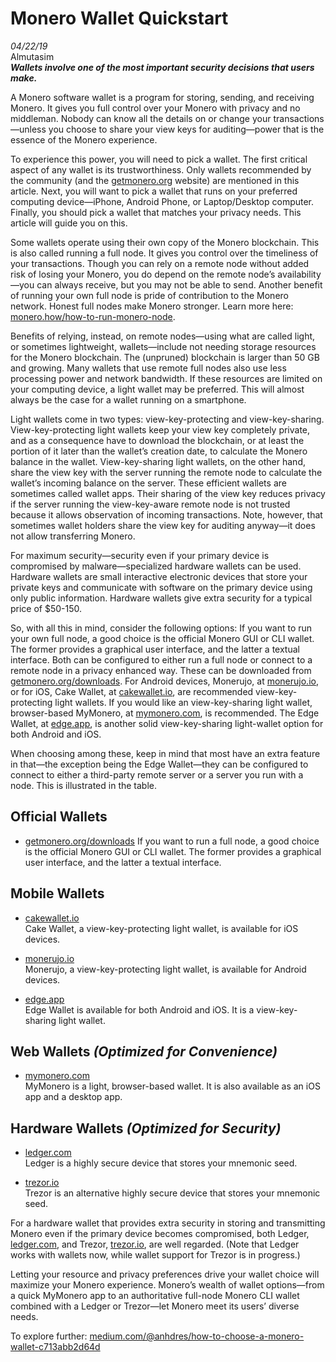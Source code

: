 # Monero Wallet Quickstart
*04/22/19*  
Almutasim  
_**Wallets involve one of the most important security decisions that users make.**_


A Monero software wallet is a program for storing, sending, and receiving Monero. It gives you full control over your Monero with privacy and no middleman. Nobody can know all the details on or change your transactions—unless you choose to share your view keys for auditing—power that is the essence of the Monero experience.

To experience this power, you will need to pick a wallet. The first critical aspect of any wallet is its trustworthiness. Only wallets recommended by the community (and the [getmonero.org](https://getmonero.org/) website) are mentioned in this article. Next, you will want to pick a wallet that runs on your preferred computing device—iPhone, Android Phone, or Laptop/Desktop computer. Finally, you should pick a wallet that matches your privacy needs. This article will guide you on this.

Some wallets operate using their own copy of the Monero blockchain. This is also called running a full node. It gives you control over the timeliness of your transactions. Though you can rely on a remote node without added risk of losing your Monero, you do depend on the remote node’s availability—you can always receive, but you may not be able to send. Another benefit of running your own full node is pride of contribution to the Monero network. Honest full nodes make Monero stronger. Learn more here: [monero.how/how-to-run-monero-node](https://www.monero.how/how-to-run-monero-node).

Benefits of relying, instead, on remote nodes—using what are called light, or sometimes lightweight, wallets—include not needing storage resources for the Monero blockchain. The (unpruned) blockchain is larger than 50 GB and growing. Many wallets that use remote full nodes also use less processing power and network bandwidth. If these resources are limited on your computing device, a light wallet may be preferred. This will almost always be the case for a wallet running on a smartphone.

Light wallets come in two types: view-key-protecting and view-key-sharing. View-key-protecting light wallets keep your view key completely private, and as a consequence have to download the blockchain, or at least the portion of it later than the wallet’s creation date, to calculate the Monero balance in the wallet. View-key-sharing light wallets, on the other hand, share the view key with the server running the remote node to calculate the wallet’s incoming balance on the server. These efficient wallets are sometimes called wallet apps. Their sharing of the view key reduces privacy if the server running the view-key-aware remote node is not trusted because it allows observation of incoming transactions. Note, however, that sometimes wallet holders share the view key for auditing anyway—it does not allow transferring Monero.

For maximum security—security even if your primary device is compromised by malware—specialized hardware wallets can be used. Hardware wallets are small interactive electronic devices that store your private keys and communicate with software on the primary device using only public information. Hardware wallets give extra security for a typical price of $50-150.

So, with all this in mind, consider the following options: If you want to run your own full node, a good choice is the official Monero GUI or CLI wallet. The former provides a graphical user interface, and the latter a textual interface. Both can be configured to either run a full node or connect to a remote node in a privacy enhanced way. These can be downloaded from [getmonero.org/downloads](https://getmonero.org/downloads/). For Android devices, Monerujo, at [monerujo.io](https://www.monerujo.io/), or for iOS, Cake Wallet, at [cakewallet.io](https://cakewallet.io/), are recommended view-key-protecting light wallets. If you would like an view-key-sharing light wallet, browser-based MyMonero, at [mymonero.com](https://mymonero.com/), is recommended. The Edge Wallet, at [edge.app](https://edge.app/), is another solid view-key-sharing light-wallet option for both Android and iOS.

When choosing among these, keep in mind that most have an extra feature in that—the exception being the Edge Wallet—they can be configured to connect to either a third-party remote server or a server you run with a node. This is illustrated in the table.

## Official Wallets

+ [getmonero.org/downloads](https://www.getmonero.org/downloads)
If you want to run a full node, a good choice is the official Monero GUI or CLI wallet. The former provides a graphical user interface, and the latter a textual interface.

## Mobile Wallets

+ [cakewallet.io](https://cakewallet.io/)  
Cake Wallet, a view-key-protecting light wallet, is available for iOS devices.

+ [monerujo.io](https://www.monerujo.io/)  
Monerujo, a view-key-protecting light wallet, is available for Android devices.

+ [edge.app](https://edge.app/)  
Edge Wallet is available for both Android and iOS. It is a view-key-sharing light wallet.

## Web Wallets *(Optimized for Convenience)*

+ [mymonero.com](https://mymonero.com/)  
MyMonero is a light, browser-based wallet. It is also available as an iOS app and a desktop app.

## Hardware Wallets *(Optimized for Security)*

+ [ledger.com](https://shop.ledger.com/?r=92d74dc2847a)  
Ledger is a highly secure device that stores your mnemonic seed.

+ [trezor.io](https://trezor.io/)  
Trezor is an alternative highly secure device that stores your mnemonic seed.

For a hardware wallet that provides extra security in storing and transmitting Monero even if the primary device becomes compromised, both Ledger, [ledger.com](https://shop.ledger.com/?r=92d74dc2847a), and Trezor, [trezor.io](https://trezor.io/), are well regarded. (Note that Ledger works with wallets now, while wallet support for Trezor is in progress.)

Letting your resource and privacy preferences drive your wallet choice will maximize your Monero experience. Monero’s wealth of wallet options—from a quick MyMonero app to an authoritative full-node Monero CLI wallet combined with a Ledger or Trezor—let Monero meet its users’ diverse needs.

To explore further: [medium.com/@anhdres/how-to-choose-a-monero-wallet-c713abb2d64d](https://medium.com/@anhdres/how-to-choose-a-monero-wallet-c713abb2d64d)
